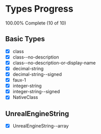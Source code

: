 # Types Progress

100.00% Complete (10 of 10)

## Basic Types

-   [x] class
-   [x] class--no-description
-   [x] class--no-description-or-display-name
-   [x] decimal-string
-   [x] decimal-string--signed
-   [x] faux-1
-   [x] integer-string
-   [x] integer-string--signed
-   [x] NativeClass

## UnrealEngineString

-   [x] UnrealEngineString--array
